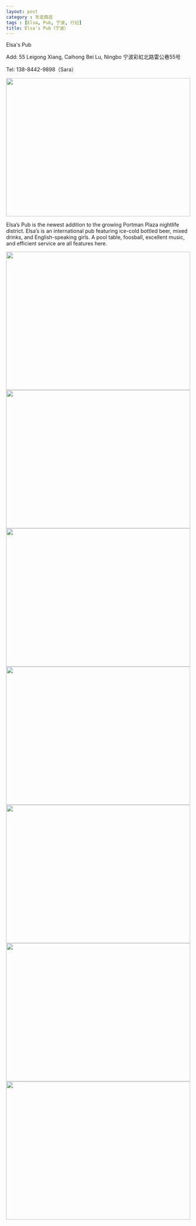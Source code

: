 ```yaml
---
layout: post
category : 东走西逛
tags : [Elsa, Pub, 宁波, 行记]
title: Elsa's Pub（宁波）
---
```


Elsa's Pub

Add: 55 Leigong Xiang, Caihong Bei Lu, Ningbo  宁波彩虹北路雷公巷55号

Tel:  138-8442-9898（Sara）

<img class="alignnone" title="Elsa's Pub" src="http://pic.yupoo.com/myhut_v/BQFAkwOq/y34xj.jpg" alt="" width="500" height="375" />

Elsa’s Pub is the newest addition to the growing Portman Plaza nightlife district. Elsa’s is an international pub featuring ice-cold bottled beer, mixed drinks, and English-speaking girls. A pool table, foosball, excellent music, and efficient service are all features here.


<img class="alignnone" title="Elsa's Pub" src="http://pic.yupoo.com/myhut_v/BQFAk8AL/PSD9G.jpg" alt="" width="500" height="375" />

<img class="alignnone" title="Elsa's Pub" src="http://pic.yupoo.com/myhut_v/BQFAjCSb/s4aoc.jpg" alt="" width="500" height="375" />

<img class="alignnone" title="Elsa's Pub" src="http://pic.yupoo.com/myhut_v/BQFAjqbH/jehC3.jpg" alt="" width="500" height="375" />

<img class="alignnone" title="Elsa's Pub" src="http://pic.yupoo.com/myhut_v/BQFAiZce/tSqmc.jpg" alt="" width="500" height="375" />

<img class="alignnone" title="Elsa's Pub" src="http://pic.yupoo.com/myhut_v/BQFAiyM4/6CoFN.jpg" alt="" width="500" height="375" />

<img class="alignnone size-full wp-image-2967" title="1" src="http://pic.yupoo.com/myhut_v/BQFAhRn2/qP8Jr.jpg" alt="" width="500" height="375" />

<img class="alignnone size-full wp-image-2968" title="2" src="http://pic.yupoo.com/myhut_v/BQFAhaTp/d1AEg.jpg" alt="" width="500" height="375" />
